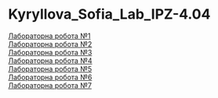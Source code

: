 # Kyryllova_Sofia_Lab_IPZ-4.04

[Лабораторна робота №1](https://github.com/DvalStuff/lab_1.git) <br>
[Лабораторна робота №2](https://github.com/DvalStuff/lab_2.git) <br>
[Лабораторна робота №3](https://github.com/DvalStuff/lab_3.git) <br>
[Лабораторна робота №4](https://github.com/DvalStuff/lab_4.git) <br>
[Лабораторна робота №5](https://github.com/DvalStuff/lab_5.git) <br>
[Лабораторна робота №6](https://github.com/DvalStuff/lab_6.git) <br>
[Лабораторна робота №7](https://github.com/DvalStuff/lab_7.git) <br>
